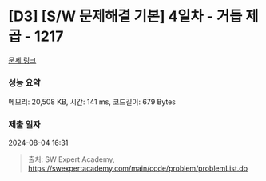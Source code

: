 # [D3] [S/W 문제해결 기본] 4일차 - 거듭 제곱 - 1217 

[문제 링크](https://swexpertacademy.com/main/code/problem/problemDetail.do?contestProbId=AV14dUIaAAUCFAYD) 

### 성능 요약

메모리: 20,508 KB, 시간: 141 ms, 코드길이: 679 Bytes

### 제출 일자

2024-08-04 16:31



> 출처: SW Expert Academy, https://swexpertacademy.com/main/code/problem/problemList.do